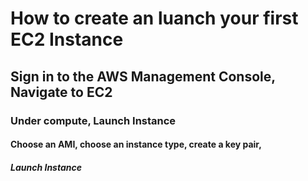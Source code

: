# How to create an luanch your first EC2 Instance
## Sign in to the AWS Management Console, Navigate to EC2
### Under compute, Launch Instance
#### Choose an AMI, choose an instance type, create a key pair, 
##### Launch Instance
